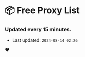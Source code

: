 # :package: Free Proxy List
### Updated every 15 minutes.

- Last updated: `2024-08-14 02:26`

:heart:

